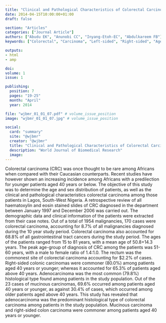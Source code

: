 ```yaml
---
title: "Clinical and Pathological Characteristics of Colorectal Carcinoma Among Patients in a Tertiary Health Institution in South-West Nigeria"
date: 2014-04-15T10:00:00+01:00
draft: false

section: "Articles"
categories: ["Journal Article"]
authors: ["Abudu EK", "Anunobi CC", "Inyang-Etoh-EC", "Abdulkareem FB"]
keywords: ["Colorectal", "Carcinoma", "Left-sided", "Right-sided", "Age", "Sex", "Nigeria"]

outputs: 
- html
- amp

doi:
volume: 1
issue: 1

publishing:
  position: 7
  pages: "19-25"
  month: "April"
  year: 2014

file: "wjbmr_01_01_07.pdf" # volume_issue_position
image: "wjbmr_01_01_07.jpg" # volume_issue_position

social:
  card: "summary"
  site: "@wjbmr"
  creator: "@wjbmr"
  title: "Clinical and Pathological Characteristics of Colorectal Carcinoma Among Patients in a Tertiary Health Institution in South West Nigeria"
  description: "World Journal of Biomedical Research"
  image:
---
```

Colorectal carcinoma (CRC) was once thought to be rare among Africans when compared with their Caucasian counterparts. Recent studies have however shown an increasing incidence among Africans with a predilection for younger patients aged 40 years or below. The objective of this study was to determine the age and sex distribution of patients, as well as the clinical and pathological characteristics colorectal carcinoma among those patients in Lagos, South-West Nigeria. A retrospective review of all haematoxylin and eosin stained slides of CRC diagnosed in the department between January 1997 and December 2006 was carried out. The demographic data and clinical information of the patients were extracted from their case notes. Out of a total of 1954 malignancies, 170 cases were colorectal carcinoma, accounting for 8.7% of all malignancies diagnosed during the 10 year study period. Colorectal carcinoma also accounted for 68.8% of all gastrointestinal tract cancers during the study period. The ages of the patients ranged from 15 to 81 years, with a mean age of 50.8+14.3 years. The peak age-group of diagnosis of CRC among the patients was 51-60 years, with a male to female ratio of 1.4:1.0. The rectum was the commonest site of colorectal carcinoma accounting for $2.2% of cases. Right-sided colonic carcinomas were commoner (80.0%) among patients aged 40 years or younger; whereas it accounted for 65.3% of patients aged above 40 years. Adenocarcinoma was the most common (79.8%) histological type found among patients in the study population. Out of the 23 cases of mucinous carcinomas, 69.6% occurred among patients aged 40 years or younger, as against 30.4% of cases, which occurred among older patients aged above 40 years. This study has revealed that adenocarcinoma was the predominant histological type of colorectal carcinoma among patients in the study population. Mucinous carcinoma and right-sided colon carcinoma were commoner among patients aged 40 years or younger.
